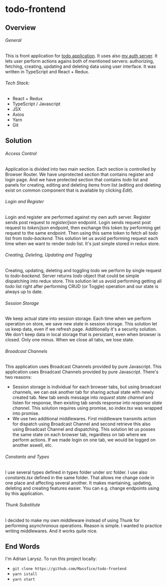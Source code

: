 # todo-frontend

## Overview

###### General
This is front application for [todo application](https://github.com/Massfice/todo-backend). It uses also [my auth server](https://github.com/Massfice/meet-your-elf-auth-diploma#solution). It lets user perform actions agains both of mentioned servers: authorizing, fetching, creating, updating and deleting data using user interface. It was written in TypeScript and React + Redux.

###### Tech Stack:
- React + Redux
- TypeScript / Javascript
- JSX
- Axios
- Yarn
- Git

## Solution

###### Access Control
Application is divided into two main section. Each section is controlled by Browser Router. We have unprotected section that contains register and login page. And we have protected section that contains *todo* list and panels for creating, editing and deleting items from list (editing and deleting exist on common component that is available by clicking *Edit*).

###### Login and Register
Login and register are performed against my own auth server. Register sends post request to *register/json* endpoint. Login sends request post request to *token/json* endpoint, then exchange  this token by performing get request to the same endpoint. Then using this same token to fetch all *todo* list from *todo-backend*. This solution let us avoid performing request each time when we want to render *todo* list. It's just simple stored in redux store.

###### Creating, Deleting, Updating and Toggling
Creating, updating, deleting and toggling *todo* we perform by single request to *todo-backend*. Server returns *todo* object that could be simple dispatching into redux store. This solution let us avoid performing getting all *todo* list right after performing CRUD (or Toggle) operation and our state is always up to date.

###### Session Storage
We keep actual state into session storage. Each time when we perform operation on store, we save new state in session storage. This solution let us keep data, even if we refresh page. Additionally it's a security solution. We don't keep data in local storage that is persistant, even when browser is closed. Only one minus. When we close all tabs, we lose state.

###### Broadcast Channels
This application uses Broadcast Channels provided by pure Javascript. This application uses Broadcast Channels provided by pure Javascript. There's two reasons:
- Session storage is individual for each browser tabs, but using broadcast channels, we can *ask* another tab for sharing actual state with newly created tab. New tab sends message into *request state channel* and listen for response, then existing tab sends response into *response state channel*. This solution requires using promise, so *index.tsx* was wrapped into promise.
- We use two additional middlewares. First middleware transmits action for dispatch using Broadcast Channel and second retrieve this also using Broadcast Channel and dispatching. This solution let us posses the same state on each browser tab, regardless on tab where we perform actions. If we made login on one tab, we would be logged on another aswell, etc.

###### Constants and Types
I use several types defined in types folder under *src* folder. I use also *constants.tsx* defined in the same folder. That allows me change code in one place and affecting several another. It makes mantaining, updating, deleting and creating features easier. You can e.g. change endpoints using by this application.

###### Thunk Substitute
I decided to make my own middleware instead of using Thunk for performing asynchronous operations. Reason is simple. I wanted to practice writing middlewares. And it works quite nice.

## End Words
I'm Adrian Larysz. To run this project locally:
- `git clone https://github.com/Massfice/todo-frontend`
- `yarn istall`
- `yarn start`